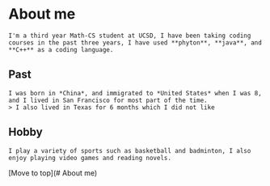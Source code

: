 # About me
    I'm a third year Math-CS student at UCSD, I have been taking coding courses in the past three years, I have used **phyton**, **java**, and **C++** as a coding language.
## Past
    I was born in *China*, and immigrated to *United States* when I was 8, and I lived in San Francisco for most part of the time.
    > I also lived in Texas for 6 months which I did not like
## Hobby
    I play a variety of sports such as basketball and badminton, I also enjoy playing video games and reading novels.
[Move to top](# About me)    